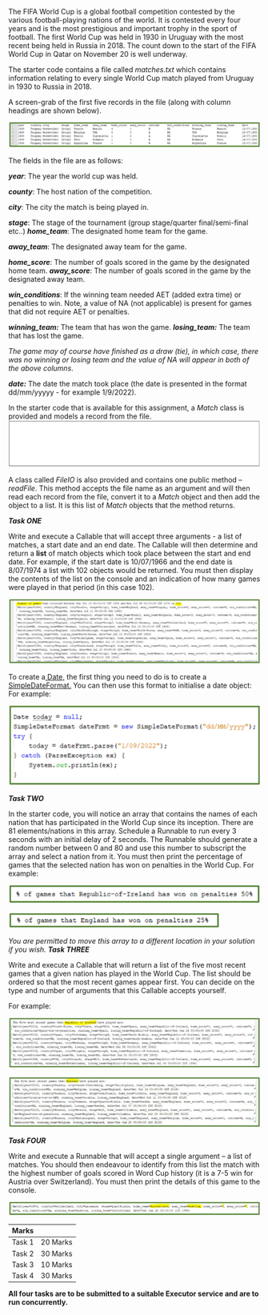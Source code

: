 ﻿The FIFA World Cup is a global football competition contested by the various football-playing nations of the world. It is contested every four years and is the most prestigious and important trophy in the sport of football. The first World Cup was held in 1930 in Uruguay with the most recent being held in Russia in 2018. The count down to the start of the FIFA World Cup in Qatar on November 20 is well underway.  

The starter code contains a file called *matches.txt* which contains information relating to every single World Cup match played from Uruguay in 1930 to Russia in 2018. 

A screen-grab of the first five records in the file (along with column headings are shown below). 

![](Aspose.Words.ce3979f9-41b7-48f0-969a-e69669daf3a0.001.png)

The fields in the file are as follows: 

***year***: The year the world cup was held. 

***county***: The host nation of the competition. 

***city***: The city the match is being played in. 

***stage***: The stage of the tournament (group stage/quarter final/semi-final etc..) ***home\_team***: The designated home team for the game. 

***away\_team***: The designated away team for the game. 

***home\_score***: The number of goals scored in the game by the designated home team. ***away\_score***: The number of goals scored in the game by the designated away team. 

***win\_conditions***: If the winning team needed AET (added extra time) or penalties to win. Note, a value of NA (not applicable) is present for games that did not require AET or penalties. 

***winning\_team:*** The team that has won the game. ***losing\_team:*** The team that has lost the game. 

*The game may of course have finished as a draw (tie), in which case, there was no winning or losing team and the value of NA will appear in both of the above columns*. 

***date:*** The date the match took place (the date is presented in the format dd/mm/yyyyy - for example 1/9/2022). 

In the starter code that is available for this assignment, a *Match* class is provided and models a record from the file.  ![](Aspose.Words.ce3979f9-41b7-48f0-969a-e69669daf3a0.002.png)

A class called *FileIO* is also provided and contains one public method – *readFile*. This method accepts the file name as an argument and will then read each record from the file, convert it to a *Match* object and then add the object to a list. It is this list of *Match* objects that the method returns. 

***Task ONE*** 

Write and execute a Callable that will accept three arguments - a list of matches, a start date and an end date. The Callable will then determine and return a **list** of match objects which took place between the start and end date. For example, if the start date is 10/07/1966 and the end date is 8/07/1974 a list with 102 objects would be returned. You must then display the contents of the list on the console and an indication of how many games were played in that period (in this case 102). 

![](Aspose.Words.ce3979f9-41b7-48f0-969a-e69669daf3a0.003.png)

To create a[ Date,](https://docs.oracle.com/javase/8/docs/api/) the first thing you need to do is to create a[ SimpleDateFormat.](https://docs.oracle.com/javase/8/docs/api/) You can then use this format to initialise a date object: For example: 

![](Aspose.Words.ce3979f9-41b7-48f0-969a-e69669daf3a0.004.png)

***Task TWO*** 

In the starter code, you will notice an array that contains the names of each nation that has participated in the World Cup since its inception.  There are 81 elements/nations in this array. Schedule a Runnable to run every 3 seconds with an initial delay of 2 seconds. The Runnable should generate a random number between 0 and 80 and use this number to subscript the array and select a nation from it. You must then print the percentage of games that the selected nation has won on penalties in the World Cup. For example: 

![](Aspose.Words.ce3979f9-41b7-48f0-969a-e69669daf3a0.005.png)

![](Aspose.Words.ce3979f9-41b7-48f0-969a-e69669daf3a0.006.png)

*You are permitted to move this array to a different location in your solution if you wish. **Task THREE*** 

Write and execute a Callable that will return a list of the five most recent games that a given nation has played in the World Cup. The list should be ordered so that the most recent games appear first.  You can decide on the type and number of arguments that this Callable accepts yourself.  

For example: 

![](Aspose.Words.ce3979f9-41b7-48f0-969a-e69669daf3a0.007.png)

![](Aspose.Words.ce3979f9-41b7-48f0-969a-e69669daf3a0.008.png)

***Task FOUR*** 

Write and execute a Runnable that will accept a single argument – a list of matches. You should then endeavour to identify from this list the match with the highest number of goals scored in Word Cup history (it is a 7-5 win for Austria over Switzerland). You must then print the details of this game to the console. 

![](Aspose.Words.ce3979f9-41b7-48f0-969a-e69669daf3a0.009.png)



|**Marks** ||
| - | :- |
|Task 1 |20 Marks  |
|Task 2 |30 Marks |
|Task 3 |10 Marks |
|Task 4 |30 Marks |

**All four tasks are to be submitted to a suitable Executor service and are to run concurrently.**  
